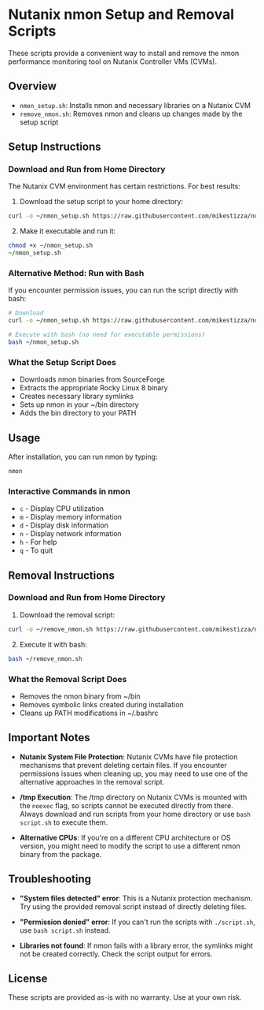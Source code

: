 # Nutanix nmon Setup and Removal Scripts

These scripts provide a convenient way to install and remove the nmon performance monitoring tool on Nutanix Controller VMs (CVMs).

## Overview

- `nmon_setup.sh`: Installs nmon and necessary libraries on a Nutanix CVM
- `remove_nmon.sh`: Removes nmon and cleans up changes made by the setup script

## Setup Instructions

### Download and Run from Home Directory

The Nutanix CVM environment has certain restrictions. For best results:

1. Download the setup script to your home directory:
```bash
curl -o ~/nmon_setup.sh https://raw.githubusercontent.com/mikestizza/nutanix/main/nmon_setup.sh
```

2. Make it executable and run it:
```bash
chmod +x ~/nmon_setup.sh
~/nmon_setup.sh
```

### Alternative Method: Run with Bash

If you encounter permission issues, you can run the script directly with bash:

```bash
# Download
curl -o ~/nmon_setup.sh https://raw.githubusercontent.com/mikestizza/nutanix/main/nmon_setup.sh

# Execute with bash (no need for executable permissions)
bash ~/nmon_setup.sh
```

### What the Setup Script Does

- Downloads nmon binaries from SourceForge
- Extracts the appropriate Rocky Linux 8 binary
- Creates necessary library symlinks
- Sets up nmon in your ~/bin directory
- Adds the bin directory to your PATH

## Usage

After installation, you can run nmon by typing:
```bash
nmon
```

### Interactive Commands in nmon

- `c` - Display CPU utilization
- `m` - Display memory information
- `d` - Display disk information 
- `n` - Display network information
- `h` - For help
- `q` - To quit

## Removal Instructions

### Download and Run from Home Directory

1. Download the removal script:
```bash
curl -o ~/remove_nmon.sh https://raw.githubusercontent.com/mikestizza/nutanix/main/remove_nmon.sh
```

2. Execute it with bash:
```bash
bash ~/remove_nmon.sh
```

### What the Removal Script Does

- Removes the nmon binary from ~/bin
- Removes symbolic links created during installation
- Cleans up PATH modifications in ~/.bashrc

## Important Notes

- **Nutanix System File Protection**: Nutanix CVMs have file protection mechanisms that prevent deleting certain files. If you encounter permissions issues when cleaning up, you may need to use one of the alternative approaches in the removal script.

- **/tmp Execution**: The /tmp directory on Nutanix CVMs is mounted with the `noexec` flag, so scripts cannot be executed directly from there. Always download and run scripts from your home directory or use `bash script.sh` to execute them.

- **Alternative CPUs**: If you're on a different CPU architecture or OS version, you might need to modify the script to use a different nmon binary from the package.

## Troubleshooting

- **"System files detected" error**: This is a Nutanix protection mechanism. Try using the provided removal script instead of directly deleting files.
  
- **"Permission denied" error**: If you can't run the scripts with `./script.sh`, use `bash script.sh` instead.

- **Libraries not found**: If nmon fails with a library error, the symlinks might not be created correctly. Check the script output for errors.

## License

These scripts are provided as-is with no warranty. Use at your own risk.

